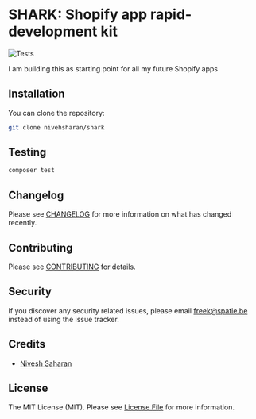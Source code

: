 # SHARK: Shopify app rapid-development kit

![Tests](https://github.com/niveshsaharan/shark/workflows/Tests/badge.svg)


I am building this as starting point for all my future Shopify apps

## Installation

You can clone the repository:

```bash
git clone nivehsharan/shark
```

## Testing

``` bash
composer test
```

## Changelog

Please see [CHANGELOG](CHANGELOG.md) for more information on what has changed recently.

## Contributing

Please see [CONTRIBUTING](CONTRIBUTING.md) for details.

## Security

If you discover any security related issues, please email freek@spatie.be instead of using the issue tracker.

## Credits

- [Nivesh Saharan](https://github.com/niveshsaharan)

## License

The MIT License (MIT). Please see [License File](LICENSE.md) for more information.
